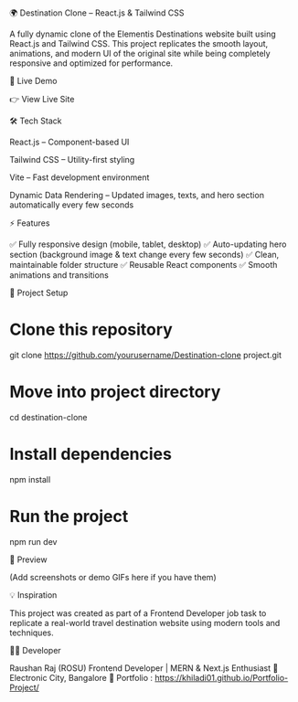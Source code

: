 🌍 Destination Clone – React.js & Tailwind CSS

A fully dynamic clone of the Elementis Destinations
 website built using React.js and Tailwind CSS.
This project replicates the smooth layout, animations, and modern UI of the original site while being completely responsive and optimized for performance.

🚀 Live Demo

👉 View Live Site

🛠️ Tech Stack

React.js – Component-based UI

Tailwind CSS – Utility-first styling

Vite – Fast development environment

Dynamic Data Rendering – Updated images, texts, and hero section automatically every few seconds

⚡ Features

✅ Fully responsive design (mobile, tablet, desktop)
✅ Auto-updating hero section (background image & text change every few seconds)
✅ Clean, maintainable folder structure
✅ Reusable React components
✅ Smooth animations and transitions

📂 Project Setup
# Clone this repository
git clone https://github.com/yourusername/Destination-clone project.git

# Move into project directory
cd destination-clone

# Install dependencies
npm install

# Run the project
npm run dev

📸 Preview

(Add screenshots or demo GIFs here if you have them)

💡 Inspiration

This project was created as part of a Frontend Developer job task to replicate a real-world travel destination website using modern tools and techniques.

👨‍💻 Developer

Raushan Raj (ROSU)
Frontend Developer | MERN & Next.js Enthusiast
📍 Electronic City, Bangalore
🔗 Portfolio : https://khiladi01.github.io/Portfolio-Project/
